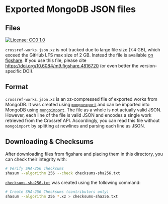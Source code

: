 # Exported MongoDB JSON files

## Files

[![License: CC0 1.0](https://img.shields.io/badge/DOI-10.6084/m9.figshare.4816720-blue.svg)](https://doi.org/10.6084/m9.figshare.4816720)

`crossref-works.json.xz` is not tracked due to large file size (7.4 GB), which exceed the GitHub LFS max size of 2 GB. Instead the file is available [on figshare](https://doi.org/b48h "Metadata for all DOIs in Crossref: JSON MongoDB exports of all works from the Crossref API").
If you use this file, please cite https://doi.org/10.6084/m9.figshare.4816720 (or even better the version-specific DOI).

## Format

`crossref-works.json.xz` is an xz-compressed file of exported works from MongoDB.
It was created using [`mongoexport`](https://docs.mongodb.com/manual/reference/program/mongoexport/) and can be imported into MongoDB using [`mongoimport`](https://docs.mongodb.com/manual/reference/program/mongoimport/).
The file as a whole is not actually valid JSON. However, each line of the file is valid JSON and encodes a single work retrieved from the Crossref API.
Accordingly, you can read this file without `mongoimport` by splitting at newlines and parsing each line as JSON.

## Downloading & Checksums

After downloading files from figshare and placing them in this directory, you can check their integrity with:

```sh
# Verify SHA-256 checksums
shasum --algorithm 256 --check checksums-sha256.txt
```

[`checksums-sha256.txt`](checksums-sha256.txt) was created using the following command:

```sh
# Create SHA-256 Checksums (contributors only)
shasum --algorithm 256 *.xz > checksums-sha256.txt
```
